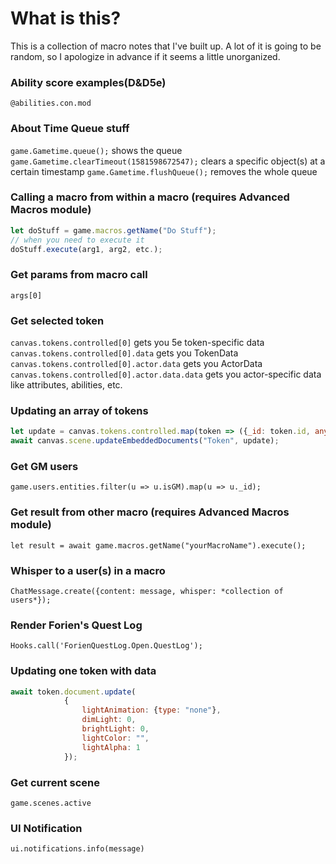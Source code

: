 # What is this?
This is a collection of macro notes that I've built up. A lot of it is going to be random, so I apologize in advance if it seems a little unorganized.

### Ability score examples(D&D5e)
`@abilities.con.mod`

### About Time Queue stuff
`game.Gametime.queue();` shows the queue
`game.Gametime.clearTimeout(1581598672547);` clears a specific object(s) at a certain timestamp
`game.Gametime.flushQueue();` removes the whole queue

### Calling a macro from within a macro (requires Advanced Macros module)
```javascript
let doStuff = game.macros.getName("Do Stuff");
// when you need to execute it
doStuff.execute(arg1, arg2, etc.);
```
### Get params from macro call
`args[0]`

### Get selected token
`canvas.tokens.controlled[0]` gets you 5e token-specific data
`canvas.tokens.controlled[0].data` gets you TokenData
`canvas.tokens.controlled[0].actor.data` gets you ActorData
`canvas.tokens.controlled[0].actor.data.data` gets you actor-specific data like attributes, abilities, etc.

### Updating an array of tokens
```javascript
let update = canvas.tokens.controlled.map(token => ({_id: token.id, anyTokenFieldsYouWantToEdit: 0}));
await canvas.scene.updateEmbeddedDocuments("Token", update);
```

### Get GM users
`game.users.entities.filter(u => u.isGM).map(u => u._id);`

### Get result from other macro (requires Advanced Macros module)
`let result = await game.macros.getName("yourMacroName").execute();`

### Whisper to a user(s) in a macro
`ChatMessage.create({content: message, whisper: *collection of users*});`

### Render Forien's Quest Log
`Hooks.call('ForienQuestLog.Open.QuestLog');`

### Updating one token with data
```javascript
await token.document.update(
            {
                lightAnimation: {type: "none"},
                dimLight: 0,
                brightLight: 0,
                lightColor: "",
                lightAlpha: 1
            });
```

### Get current scene
`game.scenes.active`

### UI Notification
`ui.notifications.info(message)`